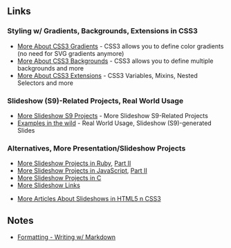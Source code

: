 
## Links

### Styling w/ Gradients, Backgrounds, Extensions in CSS3

* [More About CSS3 Gradients](CSS3-GRADIENTS.md) - CSS3 allows you to define color gradients (no need for SVG gradients anymore)
* [More About CSS3 Backgrounds](CSS3-BACKGROUNDS.md) - CSS3 allows you to define multiple backgrounds and more
* [More About CSS3 Extensions](CSS3-EXTENSIONS.md) - CSS3 Variables, Mixins, Nested Selectors and more


### Slideshow (S9)-Related Projects, Real World Usage

* [More Slideshow S9 Projects](S9-PROJECTS.md) -  More Slideshow S9-Related Projects
* [Examples in the wild](S9-EXAMPLES.md)  - Real World Usage, Slideshow (S9)-generated Slides


### Alternatives, More Presentation/Slideshow Projects

* [More Slideshow Projects in Ruby](RUBY.md), [Part II](RUBY-LIBS.md)
* [More Slideshow Projects in JavaScript](JS.md), [Part II](JS-LIBS.md)
* [More Slideshow Projects in C](C.md)
* [More Slideshow Links](MORE.md)

<!-- div -->

* [More Articles About Slideshows in HTML5 n CSS3](MORE-ARTICLES.md)


## Notes

* [Formatting - Writing w/ Markdown](FORMATTING.md)
